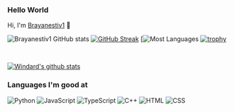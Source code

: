 
### Hello World
Hi, I'm [Brayanestiv1](https://Brayanestiv1.com) 👋


![Brayanestiv1 GitHub stats](https://github-readme-stats.vercel.app/api?username=Brayanestiv1&show_icons=true&theme=radical) 
[![GitHub Streak](https://github-readme-streak-stats.herokuapp.com/?user=Brayanestiv1&theme=radical)](https://git.io/streak-stats) 
[![Most Languages](https://github-readme-stats.anuraghazra1.vercel.app/api/top-langs/?username=Brayanestiv1&theme=dark&hide_border=true&no-bg=true&no-frame=true&langs_count=10)
[![trophy](https://github-profile-trophy.vercel.app/?username=Brayanestiv1)](https://github.com/ryo-ma/github-profile-trophy)

<br />

[![Windard's github stats](https://github-readme-stats.vercel.app/api?username=Brayanestiv1&show_icons=true)](https://github.com/Brayanestiv1)




### Languages I'm good at


![Python](https://img.shields.io/badge/Python-14354C?style=for-the-badge&logo=python&logoColor=white)
![JavaScript](https://img.shields.io/badge/JavaScript-323330?style=for-the-badge&logo=javascript&logoColor=F7DF1E)
![TypeScript](https://img.shields.io/badge/TypeScript-007ACC?style=for-the-badge&logo=typescript&logoColor=white)
![C++](https://img.shields.io/badge/C%2B%2B-00599C?style=for-the-badge&logo=c%2B%2B&logoColor=white)
![HTML](https://img.shields.io/badge/HTML-239120?style=for-the-badge&logo=html5&logoColor=white)
![CSS](https://img.shields.io/badge/CSS-239120?&style=for-the-badge&logo=css3&logoColor=white)


